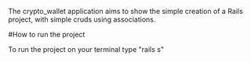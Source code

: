 The crypto_wallet application aims to show the simple creation of a Rails project, with simple cruds using associations.

#How to run the project

To run the project on your terminal type "rails s"
